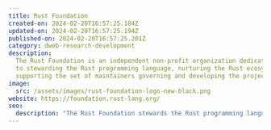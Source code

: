 ```yaml
---
title: Rust Foundation
created-on: 2024-02-20T16:57:25.184Z
updated-on: 2024-02-20T16:57:25.194Z
published-on: 2024-02-20T16:57:25.201Z
category: dweb-research-development
description:
  The Rust Foundation is an independent non-profit organization dedicated
  to stewarding the Rust programming language, nurturing the Rust ecosystem, and
  supporting the set of maintainers governing and developing the project.
image:
  src: /assets/images/rust-foundation-logo-new-black.png
website: https://foundation.rust-lang.org/
seo:
  description: "The Rust Foundation stewards the Rust programming language and ecosystem, supporting maintainers and developers while fostering the growth of this secure systems programming language."
---
```

